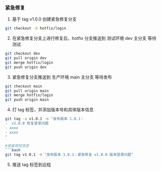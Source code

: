 ### 紧急修复

1. 基于 tag v1.0.0 创建紧急修复分支
```bash
git checkout -b hotfix/login
```

2. 在紧急修复分支上进行修复后，hotfix 分支推送到 测试环境 dev 主分支 等待测试
```bash
git checkout dev
git pull origin dev
git merge hotfix/login
git push origin dev
```

3. 紧急修复分支推送到 生产环境 main 主分支 等待发布
```bash
git checkout main
git pull origin main
git merge hotfix/login
git push origin main
```

4. 打 tag 标签，并添加版本号和具体版本信息
```bash
git tag -a v1.0.1 -m "发布版本 1.0.1：
-  v1.0.0 修复登录问题
- xxxx
- xxxx
"

#或者简短信息
```bash
git tag v1.0.1 -m "发布版本 1.0.1：紧急修复 v1.0.0 版本登录问题"
```

5. 推送 tag 标签到远程
